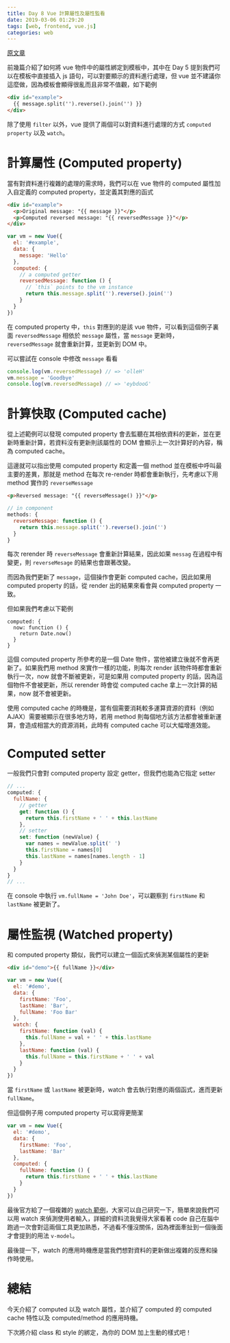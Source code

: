 ```yaml
---
title: Day 8 Vue 計算屬性及屬性監看
date: 2019-03-06 01:29:20
tags: [web, frontend, vue.js]
categories: web
---
```


[原文章](https://ithelp.ithome.com.tw/articles/10185324)

前幾篇介紹了如何將 vue 物件中的屬性綁定到模板中，其中在 Day 5 提到我們可以在模板中直接插入 js 語句，可以對要顯示的資料進行處理，但 vue 並不建議你這麼做，因為模板會顯得很亂而且非常不值觀，如下範例

```html
<div id="example">
  {{ message.split('').reverse().join('') }}
</div>
```

除了使用 `filter` 以外，vue 提供了兩個可以對資料進行處理的方式 `computed property` 以及 `watch`。

# 計算屬性 (Computed property)
當有對資料進行複雜的處理的需求時，我們可以在 vue 物件的 computed 屬性加入自定義的 computed property，並定義其對應的函式

```html
<div id="example">
  <p>Original message: "{{ message }}"</p>
  <p>Computed reversed message: "{{ reversedMessage }}"</p>
</div>
```
```javascript
var vm = new Vue({
  el: '#example',
  data: {
    message: 'Hello'
  },
  computed: {
    // a computed getter
    reversedMessage: function () {
      // `this` points to the vm instance
      return this.message.split('').reverse().join('')
    }
  }
})
```

在 computed property 中，`this` 對應到的是該 vue 物件，可以看到這個例子裏面 `reversedMessage` 相依於 `message` 屬性，當 `message` 更新時，`reversedMessage` 就會重新計算，並更新到 DOM 中。

可以嘗試在 console 中修改 `message` 看看
```javascript
console.log(vm.reversedMessage) // => 'olleH'
vm.message = 'Goodbye'
console.log(vm.reversedMessage) // => 'eybdooG'
```

# 計算快取 (Computed cache)
從上述範例可以發現 computed property 會去監聽在其相依資料的更新，並在更新時重新計算，若資料沒有更新則該屬性的 DOM 會顯示上一次計算好的內容，稱為 computed cache。

這邊就可以指出使用 computed property 和定義一個 method 並在模板中呼叫最主要的差異，那就是 method 在每次 re-render 時都會重新執行，先考慮以下用 method 實作的 `reverseMessage`

```html
<p>Reversed message: "{{ reverseMessage() }}"</p>
```
```javascript
// in component
methods: {
  reverseMessage: function () {
    return this.message.split('').reverse().join('')
  }
}
```

每次 rerender 時 `reverseMessage` 會重新計算結果，因此如果 `messag` 在過程中有變更，則 `reverseMesage` 的結果也會跟著改變。

而因為我們更新了 `message`，這個操作會更新 computed cache，因此如果用 computed property 的話，從 render 出的結果來看會與 computed property 一致。

但如果我們考慮以下範例

```
computed: {
  now: function () {
    return Date.now()
  }
}
```

這個 computed property 所參考的是一個 Date 物件，當他被建立後就不會再更新了。如果我們用 method 來實作一樣的功能，則每次 render 該物件時都會重新執行一次，now 就會不斷被更新，可是如果用 computed property 的話，因為這個物件不會被更新，所以 rerender 時會從 computed cache 拿上一次計算的結果，now 就不會被更新。

使用 computed cache 的時機是，當有個需要消耗較多運算資源的資料（例如 AJAX）需要被顯示在很多地方時，若用 method 則每個地方該方法都會被重新運算，會造成相當大的資源消耗，此時有 computed cache 可以大幅增進效能。

# Computed setter
一般我們只會對 computed property 設定 getter，但我們也能為它指定 setter

```javascript
// ...
computed: {
  fullName: {
    // getter
    get: function () {
      return this.firstName + ' ' + this.lastName
    },
    // setter
    set: function (newValue) {
      var names = newValue.split(' ')
      this.firstName = names[0]
      this.lastName = names[names.length - 1]
    }
  }
}
// ...
```

在 console 中執行 `vm.fullName = 'John Doe'`，可以觀察到 `firstName` 和 `lastName` 被更新了。

# 屬性監視 (Watched property)
和 computed property 類似，我們可以建立一個函式來偵測某個屬性的更新

```html
<div id="demo">{{ fullName }}</div>
```
```javascript
var vm = new Vue({
  el: '#demo',
  data: {
    firstName: 'Foo',
    lastName: 'Bar',
    fullName: 'Foo Bar'
  },
  watch: {
    firstName: function (val) {
      this.fullName = val + ' ' + this.lastName
    },
    lastName: function (val) {
      this.fullName = this.firstName + ' ' + val
    }
  }
})
```

當 `firstName` 或 `lastName` 被更新時，watch 會去執行對應的兩個函式，進而更新 `fullName`。

但這個例子用 computed property 可以寫得更簡潔

```javascript
var vm = new Vue({
  el: '#demo',
  data: {
    firstName: 'Foo',
    lastName: 'Bar'
  },
  computed: {
    fullName: function () {
      return this.firstName + ' ' + this.lastName
    }
  }
})
```

最後官方給了一個複雜的 [watch 範例](https://vuejs.org/v2/guide/computed.html#Watchers)，大家可以自己研究一下，簡單來說我們可以用 watch 來偵測使用者輸入，詳細的資料流我覺得大家看著 code 自己在腦中跑過一次會對這兩個工具更加熟悉，不過看不懂沒關係，因為裡面牽扯到一個後面才會提到的用法 `v-model`。

最後提一下，watch 的應用時機應是當我們想對資料的更新做出複雜的反應和操作時使用。

# 總結
今天介紹了 computed 以及 watch 屬性，並介紹了 computed 的 computed cache 特性以及 computed/method 的應用時機。

下次將介紹 class 和 style 的綁定，為你的 DOM 加上生動的樣式吧！
